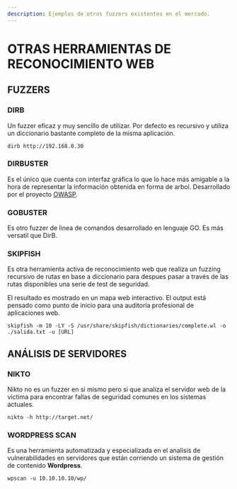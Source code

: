 ```yaml
---
description: Ejemplos de otros fuzzers existentes en el mercado.
---
```


# OTRAS HERRAMIENTAS DE RECONOCIMIENTO WEB

## FUZZERS

### DIRB

Un fuzzer eficaz y muy sencillo de utilizar. Por defecto es recursivo y utiliza un diccionario bastante completo de la misma aplicación.

`dirb http://192.168.0.30`

### DIRBUSTER

Es el único que cuenta con interfaz gráfica lo que lo hace más amigable a la hora de representar la información obtenida en forma de arbol. Desarrollado por el proyecto [OWASP](https://owasp.org/).

### GOBUSTER

Es otro fuzzer de linea de comandos desarrollado en lenguaje GO. Es más versatil que DirB.

### SKIPFISH

Es otra herramienta activa de reconocimiento web que realiza un fuzzing recursivo de rutas en base a diccionario para despues pasar a través de las rutas disponibles una serie de test de seguridad.

El resultado es mostrado en un mapa web interactivo. El output está pensado como punto de inicio para una auditoría profesional de aplicaciones web.

`skipfish -m 10 -LY -S /usr/share/skipfish/dictionaries/complete.wl -o ./salida.txt -u [URL]`

## **ANÁLISIS DE SERVIDORES**

### **NIKTO**

Nikto no es un fuzzer en si mismo pero si que analiza el servidor web de la victima para encontrar fallas de seguridad comunes en los sistemas actuales.

`nikto -h http://target.net/`

### **WORDPRESS SCAN**

Es una herramienta automatizada y especializada en el analisis de vulnerabilidades en servidores que están corriendo un sistema de gestión de contenido **Wordpress**.

`wpscan -u 10.10.10.10/wp/`

